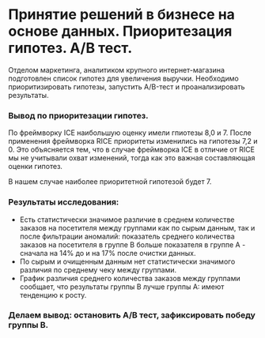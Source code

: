 # Принятие решений в бизнесе на основе данных. Приоритезация гипотез. A/B тест.

Отделом маркетинга, аналитиком крупного интернет-магазина подготовлен список гипотез для увеличения выручки. Необходимо приоритизировать гипотезы, запустить A/B-тест и проанализировать результаты.
### Вывод по приоритезации гипотез. 
По фреймворку ICE наибольшую оценку имели гпиотезы 8,0 и 7. После применения фреймворка RICE приоритеты изменились на гипотезы 7,2 и 0. Это объясняется тем, что в случае фреймворка ICE в отличие от RICE мы не учитывали охват изменений, тогда как это важная составляющая оценки гипотез.

В нашем случае наиболее приоритетной гипотезой будет 7.

### Результаты исследования:
- Есть статистически значимое различие в среднем количестве заказов на посетителя между группами как по сырым данным, так и после фильтрации аномалий: показатель среднего количества заказов на посетителя в группе B больше показателя в группе A - сначала на 14% до и на 17% после очистки данных.
- По сырым и очищенным данным нет статистически значимого различия по среднему чеку между группами.
- График различия среднего количества заказов между группами сообщает, что результаты группы B лучше группы A: имеют тенденцию к росту.

### Делаем вывод:  остановить A/B тест, зафиксировать победу группы B.
